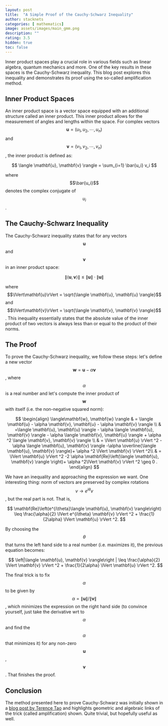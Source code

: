 ```yaml
---
layout: post
title:  "A Simple Proof of the Cauchy-Schwarz Inequality"
author: stacknets
categories: [ mathematics]
image: assets/images/main_gmm.png
description: ""
rating: 3.5
hidden: true
toc: false
---
```


Inner product spaces play a crucial role in various fields such as linear algebra, quantum mechanics and more. One of the key results in these spaces is the Cauchy-Schwarz inequality. This blog post explores this inequality and demonstrates its proof using the so-called amplification method. 

## Inner Product Spaces 

An inner product space is a vector space equipped with an additional structure called an inner product. This inner product allows for the measurement of angles and lengths within the space. For complex vectors $$\mathbf{u}=(u_1,u_2,\cdots, u_n)$$ and $$\mathbf{v}=(v_1,v_2,\cdots,v_n)$$, the inner product is defined as: 

$$
\langle \mathbf{u}, \mathbf{v} \rangle = \sum_{i=1} \bar{u_i} v_i
$$

where $$\bar{u_i}$$ denotes the complex conjugate of $$u_i$$. 

## The Cauchy-Schwarz Inequality 

The Cauchy-Schwarz inequality states that for any vectors $$\mathbf{u}$$ and $$\mathbf{v}$$ in an inner product space: 

$$
\| \langle\mathbf{u}, \mathbf{v} \rangle\| \leq \lVert \mathbf{u} \rVert \cdot \lVert \mathbf{u} \rVert
$$

where $$\lVert\mathbf{u}\rVert = \sqrt{\langle \mathbf{u}, \mathbf{u} \rangle}$$ and $$\lVert\mathbf{v}\rVert = \sqrt{\langle \mathbf{v}, \mathbf{v} \rangle}$$. This inequality essentially states that the absolute value of the inner product of two vectors is always less than or equal to the product of their norms. 

## The Proof

To prove the Cauchy-Schwarz inequality, we follow these steps: let's define a new vector $$ \mathbf{w} = \mathbf{u} - \alpha \mathbf{v} $$, where $$\alpha$$ is a real number and let's compute the inner product of $$\mathbf{w}$$ with itself (i.e. the non-negative squared norm): 

$$
\begin{align}
\langle\mathbf{w}, \mathbf{w} \rangle & = \langle \mathbf{u} - \alpha \mathbf{v}, \mathbf{u} - \alpha \mathbf{v} \rangle \\
& =\langle \mathbf{u}, \mathbf{u} \rangle - \alpha \langle \mathbf{u}, \mathbf{v} \rangle - \alpha \langle \mathbf{v}, \mathbf{u} \rangle + \alpha ^2 \langle \mathbf{v}, \mathbf{v} \rangle \\ 
& = \lVert \mathbf{u} \rVert ^2 -\alpha \langle \mathbf{u}, \mathbf{v} \rangle -\alpha \overline{\langle \mathbf{u}, \mathbf{v} \rangle}+ \alpha ^2 \lVert \mathbf{v} \rVert ^2\\
& = \lVert \mathbf{u} \rVert ^2 -2 \alpha \mathbf{Re}\left(\langle \mathbf{u}, \mathbf{v} \rangle \right)+ \alpha ^2\lVert \mathbf{v} \rVert ^2 \geq 0 .
\end{align}
$$

We have an inequality and approaching the expression we want. One interesting thing: norm of vectors are preserved by complex rotations $$v\rightarrow e^{i\theta} v$$, but the real part is not. That is, 

$$
\mathbf{Re}\left(e^{i\theta}\langle \mathbf{u}, \mathbf{v} \rangle\right) \leq \frac{\alpha}{2} \lVert e^{i\theta} \mathbf{v} \rVert ^2 + \frac{1}{2\alpha} \lVert \mathbf{u} \rVert ^2.
$$

By choosing the $$\theta$$ that turns the left hand side to a real number (i.e. maximizes it), the previous equation becomes: 

$$
\left|\langle \mathbf{u}, \mathbf{v} \rangle\right | \leq \frac{\alpha}{2} \lVert \mathbf{v} \rVert ^2 + \frac{1}{2\alpha} \lVert \mathbf{u} \rVert ^2.
$$

The final trick is to fix $$\alpha$$ to be given by $$\alpha=\lVert \mathbf{u} \rVert/\lVert \mathbf{v} \rVert$$, which minimizes the expression on the right hand side (to convince yourself, just take the derivative wrt to $$\alpha$$ and find the $$\alpha$$ that minimizes it) for any non-zero $$\mathbf{u}$$, $$\mathbf{v}$$. That finishes the proof. 

## Conclusion

The method presented here to prove Cauchy-Schwarz was initially shown in a [blog post by Terence Tao](https://terrytao.wordpress.com/2007/09/05/amplification-arbitrage-and-the-tensor-power-trick/) and highlights geometric and algebraic links of the trick (called amplification) shown. Quite trivial, but hopefully useful as well. 

